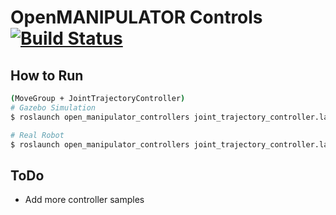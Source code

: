 # OpenMANIPULATOR Controls [![Build Status](https://travis-ci.org/ROBOTIS-GIT/open_manipulator_controls.svg?branch=master)](https://travis-ci.org/ROBOTIS-GIT/open_manipulator_controls)

## How to Run
```bash
(MoveGroup + JointTrajectoryController)
# Gazebo Simulation
$ roslaunch open_manipulator_controllers joint_trajectory_controller.launch

# Real Robot
$ roslaunch open_manipulator_controllers joint_trajectory_controller.launch sim:=false
```

## ToDo
- Add more controller samples
